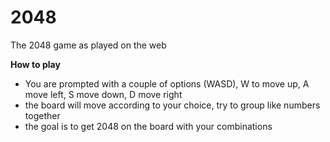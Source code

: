 # 2048
The 2048 game as played on the web


**How to play**
- You are prompted with a couple of options (WASD), W to move up, A move left, S move down, D move right
- the board will move according to your choice, try to group like numbers together
- the goal is to get 2048 on the board with your combinations 

